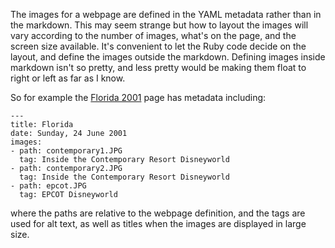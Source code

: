 The images for a webpage are defined in the YAML metadata rather
than in the markdown. This may seem strange but how to layout
the images will vary according to the number of images, what's
on the page, and the screen size available. It's convenient to
let the Ruby code decide on the layout, and define the images outside
the markdown. Defining images inside markdown isn't so pretty,
and less pretty would be making them float to right or left as
far as I know.

So for example the [Florida 2001](2001/Florida) page has metadata including:

~~~
---
title: Florida
date: Sunday, 24 June 2001
images:
- path: contemporary1.JPG
  tag: Inside the Contemporary Resort Disneyworld
- path: contemporary2.JPG
  tag: Inside the Contemporary Resort Disneyworld
- path: epcot.JPG
  tag: EPCOT Disneyworld
~~~

where the paths are relative to the webpage definition, and the tags
are used for alt text, as well as titles when the images are displayed
in large size.
